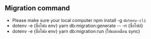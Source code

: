 ## Migration command
- Please make sure your local computer npm install -g `dotenv-cli`
- dotenv -e {ชื่อไฟล env} yarn db:migration:generate -- -n {ชื่อไฟล์}
- dotenv -e {ชื่อไฟล env} yarn db:migration:run (ให้ผลเหมือน sync)